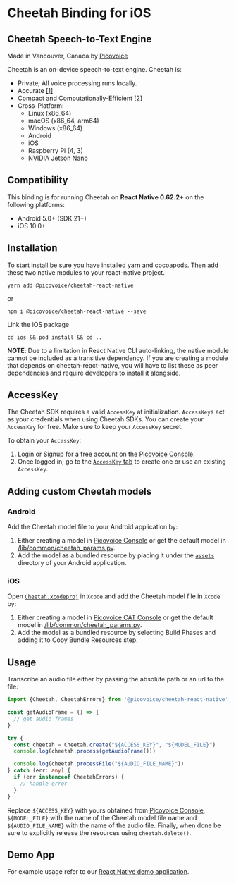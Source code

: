 # Cheetah Binding for iOS

## Cheetah Speech-to-Text Engine

Made in Vancouver, Canada by [Picovoice](https://picovoice.ai)

Cheetah is an on-device speech-to-text engine. Cheetah is:

- Private; All voice processing runs locally.
- Accurate [[1]](https://github.com/Picovoice/speech-to-text-benchmark#results)
- Compact and Computationally-Efficient [[2]](https://github.com/Picovoice/speech-to-text-benchmark#results)
- Cross-Platform:
  - Linux (x86_64)
  - macOS (x86_64, arm64)
  - Windows (x86_64)
  - Android
  - iOS
  - Raspberry Pi (4, 3)
  - NVIDIA Jetson Nano

## Compatibility

This binding is for running Cheetah on **React Native 0.62.2+** on the following platforms:

- Android 5.0+ (SDK 21+)
- iOS 10.0+

## Installation

To start install be sure you have installed yarn and cocoapods. Then add these two native modules to your react-native project.

```console
yarn add @picovoice/cheetah-react-native
```
or
```console
npm i @picovoice/cheetah-react-native --save
```

Link the iOS package

```console
cd ios && pod install && cd ..
```

**NOTE**: Due to a limitation in React Native CLI auto-linking, the native module cannot be included as a
transitive dependency. If you are creating a module that depends on cheetah-react-native,
you will have to list these as peer dependencies and require developers to install it alongside.

## AccessKey

The Cheetah SDK requires a valid `AccessKey` at initialization. `AccessKey`s act as your credentials when using Cheetah SDKs.
You can create your `AccessKey` for free. Make sure to keep your `AccessKey` secret.

To obtain your `AccessKey`:
1. Login or Signup for a free account on the [Picovoice Console](https://picovoice.ai/console/).
2. Once logged in, go to the [`AccessKey` tab](https://console.picovoice.ai/access_key) to create one or use an existing `AccessKey`.

## Adding custom Cheetah models

### Android

Add the Cheetah model file to your Android application by:

1. Either creating a model in [Picovoice Console](https://console.picovoice.ai/) or get the default model in [/lib/common/cheetah_params.pv](/lib/common/cheetah_params.pv).
2. Add the model as a bundled resource by placing it under the [`assets`](./android/src/main/assets/) directory of your Android application.

### iOS

Open [`Cheetah.xcodeproj`](./ios/Cheetah.xcodeproj) in `Xcode` and add the Cheetah model file in `Xcode` by:

1. Either creating a model in [Picovoice CAT Console](https://picovoice.ai/cat/) or get the default model in [/lib/common/cheetah_params.pv](/lib/common/cheetah_params.pv).
2. Add the model as a bundled resource by selecting Build Phases and adding it to Copy Bundle Resources step.

## Usage

Transcribe an audio file either by passing the absolute path or an url to the file:

```typescript
import {Cheetah, CheetahErrors} from '@picovoice/cheetah-react-native';

const getAudioFrame = () => {
  // get audio frames
}

try {
  const cheetah = Cheetah.create("${ACCESS_KEY}", "${MODEL_FILE}")
  console.log(cheetah.process(getAudioFrame()))

  console.log(cheetah.processFile("${AUDIO_FILE_NAME}"))
} catch (err: any) {
  if (err instanceof CheetahErrors) {
    // handle error
  }
}
```

Replace `${ACCESS_KEY}` with yours obtained from [Picovoice Console]((https://console.picovoice.ai/)), `${MODEL_FILE}`
with the name of the Cheetah model file name and `${AUDIO_FILE_NAME}` with the name of the audio file.
Finally, when done be sure to explicitly release the resources using `cheetah.delete()`.

## Demo App

For example usage refer to our [React Native demo application](/demo/react-native).
